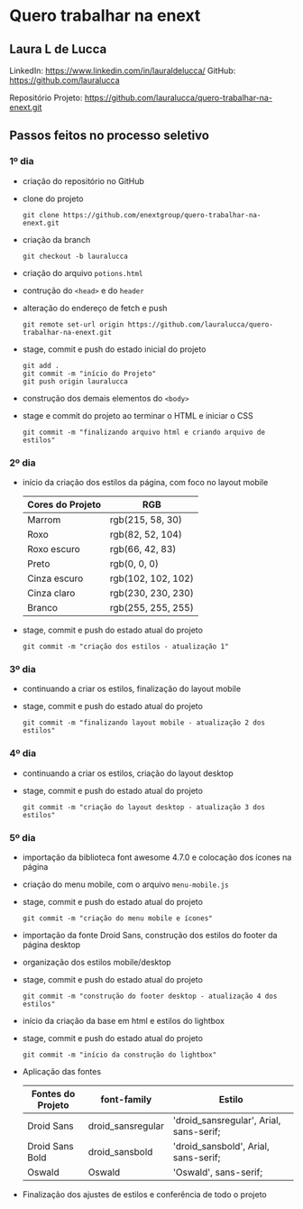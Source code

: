# Quero trabalhar na enext

## Laura L de Lucca

LinkedIn: https://www.linkedin.com/in/lauraldelucca/
GitHub: https://github.com/lauralucca

Repositório Projeto: https://github.com/lauralucca/quero-trabalhar-na-enext.git



## Passos feitos no processo seletivo

### 1º dia

- criação do repositório no GitHub

- clone do projeto 
	```
	git clone https://github.com/enextgroup/quero-trabalhar-na-enext.git
	```

- criação da branch
	```
	git checkout -b lauralucca
	```

- criação do arquivo `potions.html`

- contrução do `<head>` e do `header`

- alteração do endereço de fetch e push
	```
	git remote set-url origin https://github.com/lauralucca/quero-trabalhar-na-enext.git
	```

- stage, commit e push do estado inicial do projeto
	```
	git add .
	git commit -m "início do Projeto"
	git push origin lauralucca
	```

- construção dos demais elementos do `<body>`

- stage e commit do projeto ao terminar o HTML e iniciar o CSS
	```
	git commit -m "finalizando arquivo html e criando arquivo de estilos"
	```

### 2º dia

- início da criação dos estilos da página, com foco no layout mobile

  Cores do Projeto | RGB
  ------------ | -------------
  Marrom | rgb(215, 58, 30)
  Roxo | rgb(82, 52, 104)
  Roxo escuro | rgb(66, 42, 83)
  Preto | rgb(0, 0, 0)
  Cinza escuro | rgb(102, 102, 102)
  Cinza claro | rgb(230, 230, 230)
  Branco | rgb(255, 255, 255)

- stage, commit e push do estado atual do projeto
	```
 	git commit -m "criação dos estilos - atualização 1"
 	```

### 3º dia

- continuando a criar os estilos, finalização do layout mobile

- stage, commit e push do estado atual do projeto
	```
 	git commit -m "finalizando layout mobile - atualização 2 dos estilos"
 	```

### 4º dia

- continuando a criar os estilos, criação do layout desktop

- stage, commit e push do estado atual do projeto
	```
 	git commit -m "criação do layout desktop - atualização 3 dos estilos"
 	```

### 5º dia

- importação da biblioteca font awesome 4.7.0 e colocação dos ícones na página

- criação do menu mobile, com o arquivo `menu-mobile.js`

- stage, commit e push do estado atual do projeto
	```
 	git commit -m "criação do menu mobile e ícones"
 	```

- importação da fonte Droid Sans, construção dos estilos do footer da página desktop

- organização dos estilos mobile/desktop

- stage, commit e push do estado atual do projeto
	```
 	git commit -m "construção do footer desktop - atualização 4 dos estilos"
 	```

- início da criação da base em html e estilos do lightbox

- stage, commit e push do estado atual do projeto
	```
 	git commit -m "início da construção do lightbox"
 	```

- Aplicação das fontes

  Fontes do Projeto | font-family | Estilo
  ------------ | ------------- | ----------
  Droid Sans | droid_sansregular | 'droid_sansregular', Arial, sans-serif;
  Droid Sans Bold | droid_sansbold | 'droid_sansbold', Arial, sans-serif;
  Oswald | Oswald | 'Oswald', sans-serif;

- Finalização dos ajustes de estilos e conferência de todo o projeto